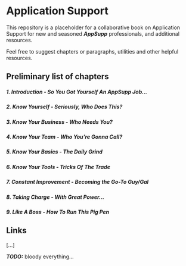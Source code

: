 Application Support
===================

This repository is a placeholder for a collaborative book on Application Support for new and seasoned ***AppSupp*** professionals, and additional resources.

Feel free to suggest chapters or paragraphs, utilities and other helpful resources.

Preliminary list of chapters
----------------------------

##### 1. Introduction - So You Got Yourself An AppSupp Job...

##### 2. Know Yourself - Seriously, Who Does This?

##### 3. Know Your Business - Who Needs You?

##### 4. Know Your Team - Who You're Gonna Call?

##### 5. Know Your Basics - The Daily Grind

##### 6. Know Your Tools - Tricks Of The Trade

##### 7. Constant Improvement - Becoming the Go-To Guy/Gal

##### 8. Taking Charge - With Great Power...

##### 9. Like A Boss - How To Run This Pig Pen

Links
-----

[...]

***TODO:*** bloody everything...
